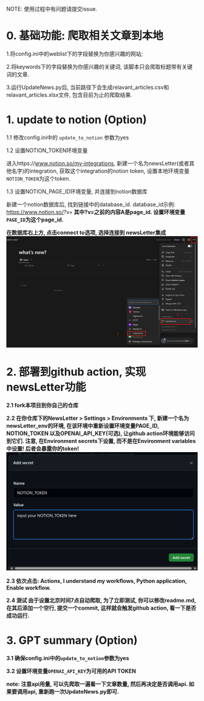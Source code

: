 
NOTE: 使用过程中有问题请提交issue.

# 0. 基础功能: 爬取相关文章到本地
1.将config.ini中的weblist下的字段替换为你感兴趣的网站;

2.将keywords下的字段替换为你感兴趣的关键词, 该脚本只会爬取标题带有关键词的文章.

3.运行UpdateNews.py后, 当前路径下会生成relavant_articles.csv和relavant_articles.xlsx文件, 包含目前为止的爬取结果.


# 1. update to notion  (Option)
1.1 修改config.ini中的 `update_to_notion` 参数为yes

1.2 设置NOTION_TOKEN环境变量

进入https://www.notion.so/my-integrations, 新建一个名为newsLetter(或者其他名字)的integration, 获取这个integration的notion token, 设置本地环境变量`NOTION_TOKEN`为这个token.


1.3 设置NOTION_PAGE_ID环境变量, 并连接到notion数据库

新建一个notion数据库后, 找到链接中的database_id.
database_id示例: 
https://www.notion.so/<A>?v=<B>
其中?v=之前的内容A是page_id.
设置环境变量`PAGE_ID`为这个page_id.

在数据库右上方, 点击connect to选项, 选择连接到
newsLetter集成
![Alt text](image-1.png)


# 2. 部署到github action, 实现newsLetter功能

2.1 fork本项目到你自己的仓库

2.2 在你仓库下的NewsLetter > Settings > Environments 下, 新建一个名为newsLetter_env的环境, 在该环境中重新设置环境变量PAGE_ID, NOTION_TOKEN 以及OPENAI_API_KEY(可选), 让github action环境能够访问到它们. 注意, 在Environment secrets下设置, 而不是在Environment variables中设置! 后者会暴露你的token!
![img.png](img.png)

2.3 依次点击: 
Actions,
I understand my workflows, 
Python application,
Enable workflow.

2.4 测试
由于设置北京时间7点自动爬取, 为了立即测试, 你可以修改readme.md,在其后添加一个空行, 提交一个commit, 这样就会触发github action, 看一下是否成功运行.


# 3. GPT summary (Option)

3.1 确保config.ini中的`update_to_notion`参数为yes

3.2 设置环境变量`OPENAI_API_KEY`为可用的API TOKEN

note: 注意api用量, 可以先爬取一遍看一下文章数量, 然后再决定是否调用api. 如果要调用api, 重新跑一次UpdateNews.py即可.


